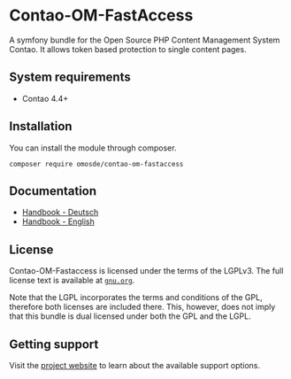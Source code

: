 # Contao-OM-FastAccess

A symfony bundle for the Open Source PHP Content Management System Contao. It allows token based protection to single content pages.

## System requirements

 * Contao 4.4+

## Installation

You can install the module through composer.

```
composer require omosde/contao-om-fastaccess
```

## Documentation

* [Handbook - Deutsch][3]
* [Handbook - English][4]


## License

Contao-OM-Fastaccess is licensed under the terms of the LGPLv3. The full license text is available at [`gnu.org`][2].

Note that the LGPL incorporates the terms and conditions of the GPL, therefore both licenses are included there. This, however, does not imply that this bundle is dual licensed under both the GPL and the LGPL.

## Getting support

Visit the [project website][1] to learn about the available support options.

[1]: https://github.com/OMOSde/contao-om-fastaccess
[2]: http://www.gnu.org/licenses/lgpl-3.0.de.html
[3]: https://github.com/OMOSde/contao-om-fastaccess/blob/master/handbook/de.md
[4]: https://github.com/OMOSde/contao-om-fastaccess/blob/master/handbook/en.md